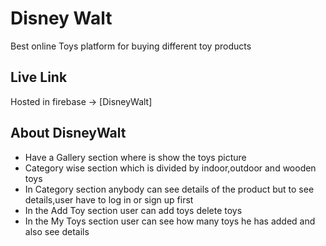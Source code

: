 # Disney Walt 

 Best online Toys platform for buying different toy products

## Live Link
Hosted in firebase -> [DisneyWalt]

## About DisneyWalt

* Have a Gallery section where is show the toys picture
* Category wise section which is divided by indoor,outdoor and wooden toys
* In Category section anybody can see details of the product but to see details,user have to log in or sign up first
* In the Add Toy section user can add toys delete toys
* In the My Toys section user can see how many toys he has added and also see details

